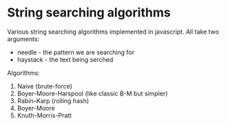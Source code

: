 # String searching algorithms

Various string searching algorithms implemented in javascript. All take two arguments:
 - needle - the pattern we are searching for
 - haystack - the text being serched

Algorithms:

1. Naive (brute-force)
2. Boyer-Moore-Harspool (like classic B-M but simpler)
3. Rabin–Karp (rolling hash)
4. Boyer-Moore
5. Knuth-Morris-Pratt

